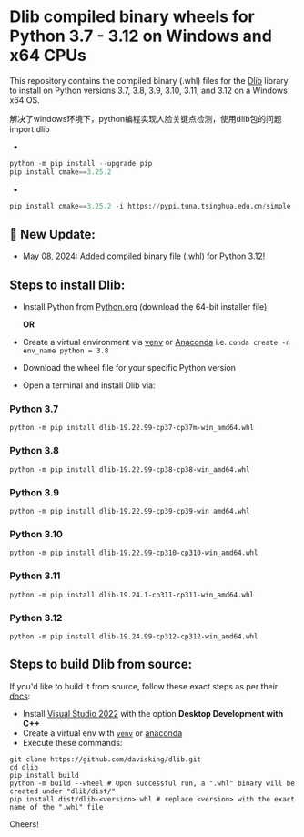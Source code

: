 # Dlib compiled binary wheels for Python 3.7 - 3.12 on Windows and x64 CPUs

This repository contains the compiled binary (.whl) files for the [Dlib](http://dlib.net/) library to install on Python versions 3.7, 3.8, 3.9, 3.10, 3.11, and 3.12 on a Windows x64 OS. 

解决了windows环境下，python编程实现人脸关键点检测，使用dlib包的问题
import dlib 

*
```python
python -m pip install --upgrade pip
pip install cmake==3.25.2
```

* 
```python
pip install cmake==3.25.2 -i https://pypi.tuna.tsinghua.edu.cn/simple
```

## 📢 New Update:
* May 08, 2024: Added compiled binary file (.whl) for Python 3.12!

## Steps to install Dlib:

* Install Python from [Python.org](https://www.python.org/downloads/) (download the 64-bit installer file)
  
   **OR**
* Create a virtual environment via [venv](https://docs.python.org/3/library/venv.html) or [Anaconda](https://conda.io/projects/conda/en/latest/user-guide/tasks/manage-environments.html) i.e. `conda create -n env_name python = 3.8` 
 
* Download the wheel file for your specific Python version 

* Open a terminal and install Dlib via:

### Python 3.7
```
python -m pip install dlib-19.22.99-cp37-cp37m-win_amd64.whl 
```
### Python 3.8
```
python -m pip install dlib-19.22.99-cp38-cp38-win_amd64.whl
```
### Python 3.9
```
python -m pip install dlib-19.22.99-cp39-cp39-win_amd64.whl
```
### Python 3.10
```
python -m pip install dlib-19.22.99-cp310-cp310-win_amd64.whl
```
### Python 3.11
```
python -m pip install dlib-19.24.1-cp311-cp311-win_amd64.whl
```
### Python 3.12
```
python -m pip install dlib-19.24.99-cp312-cp312-win_amd64.whl
```
## Steps to build Dlib from source:
If you'd like to build it from source, follow these exact steps as per their [docs](https://github.com/davisking/dlib?tab=readme-ov-file#compiling-dlib-python-api):
* Install [Visual Studio 2022](https://visualstudio.microsoft.com/vs/community/) with the option **Desktop Development with C++**
* Create a virtual env with [`venv`](https://docs.python.org/3/library/venv.html) or [anaconda](https://docs.conda.io/projects/conda/en/latest/user-guide/tasks/manage-environments.html)
* Execute these commands:
```
git clone https://github.com/davisking/dlib.git
cd dlib
pip install build
python -m build --wheel # Upon successful run, a ".whl" binary will be created under "dlib/dist/" 
pip install dist/dlib-<version>.whl # replace <version> with the exact name of the ".whl" file
``` 
Cheers!
